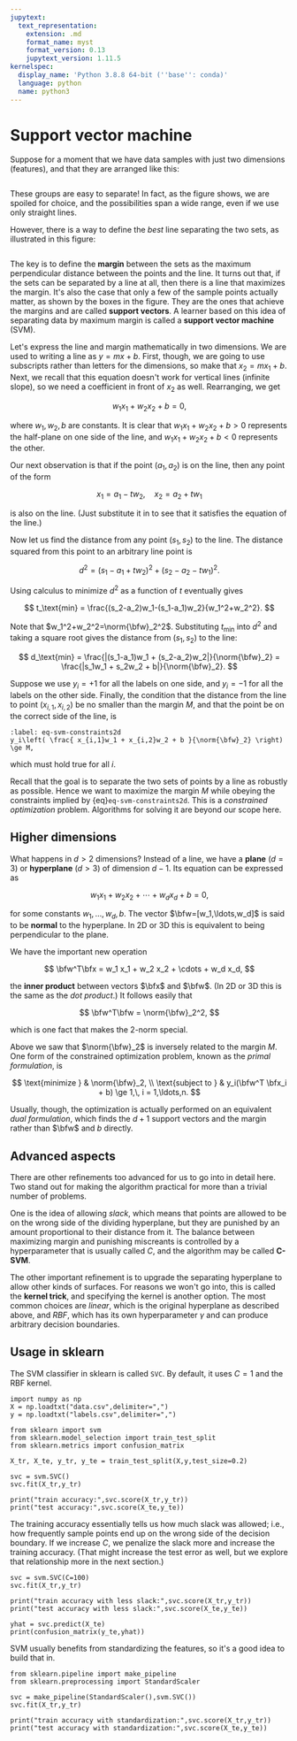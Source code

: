 ```yaml
---
jupytext:
  text_representation:
    extension: .md
    format_name: myst
    format_version: 0.13
    jupytext_version: 1.11.5
kernelspec:
  display_name: 'Python 3.8.8 64-bit (''base'': conda)'
  language: python
  name: python3
---
```


# Support vector machine

Suppose for a moment that we have data samples with just two dimensions (features), and that they are arranged like this:

```{figure} ../_static/svm_many.png
```

These groups are easy to separate! In fact, as the figure shows, we are spoiled for choice, and the possibilities span a wide range, even if we use only straight lines. 

However, there is a way to define the *best* line separating the two sets, as illustrated in this figure:

```{figure} ../_static/svm_margins.png
```

The key is to define the **margin** between the sets as the maximum perpendicular distance between the points and the line. It turns out that, if the sets can be separated by a line at all, then there is a line that maximizes the margin. It's also the case that only a few of the sample points actually matter, as shown by the boxes in the figure. They are the ones that achieve the margins and are called **support vectors**. A learner based on this idea of separating data by maximum margin is called a **support vector machine** (SVM).

Let's express the line and margin mathematically in two dimensions. We are used to writing a line as $y=mx+b$. First, though, we are going to use subscripts rather than letters for the dimensions, so make that $x_2=mx_1+b$. Next, we recall that this equation doesn't work for vertical lines (infinite slope), so we need a coefficient in front of $x_2$ as well. Rearranging, we get 

$$
w_1 x_1 + w_2 x_2 + b = 0,
$$

where $w_1,w_2,b$ are constants. It is clear that $w_1 x_1 + w_2 x_2 + b > 0$ represents the half-plane on one side of the line, and $w_1 x_1 + w_2 x_2 + b < 0$ represents the other. 

Our next observation is that if the point $(a_1,a_2)$ is on the line, then any point of the form

$$
x_1 = a_1 - tw_2, \quad x_2 = a_2 + tw_1
$$ 

is also on the line. (Just substitute it in to see that it satisfies the equation of the line.)

Now let us find the distance from any point $(s_1,s_2)$ to the line. The distance squared from this point to an arbitrary line point is 

$$
d^2 = (s_1-a_1+tw_2)^2 + (s_2-a_2-tw_1)^2.
$$

Using calculus to minimize $d^2$ as a function of $t$ eventually gives

$$
t_\text{min} = \frac{(s_2-a_2)w_1-(s_1-a_1)w_2}{w_1^2+w_2^2}.
$$

Note that $w_1^2+w_2^2=\norm{\bfw}_2^2$. Substituting $t_\text{min}$ into $d^2$ and taking a square root gives the distance from $(s_1,s_2)$ to the line:

$$
d_\text{min} = \frac{|(s_1-a_1)w_1 + (s_2-a_2)w_2|}{\norm{\bfw}_2}
 = \frac{|s_1w_1 + s_2w_2 + b|}{\norm{\bfw}_2}.
$$

Suppose we use $y_i=+1$ for all the labels on one side, and $y_i=-1$ for all the labels on the other side. Finally, the condition that the distance from the line to point $(x_{i,1},x_{i,2})$ be no smaller than the margin $M$, and that the point be on the correct side of the line, is 

```{math}
:label: eq-svm-constraints2d
y_i\left( \frac{ x_{i,1}w_1 + x_{i,2}w_2 + b }{\norm{\bfw}_2} \right) \ge M,
```

which must hold true for all $i$.

Recall that the goal is to separate the two sets of points by a line as robustly as possible. Hence we want to maximize the margin $M$ while obeying the constraints implied by {eq}`eq-svm-constraints2d`. This is a *constrained optimization* problem. Algorithms for solving it are beyond our scope here.

## Higher dimensions

What happens in $d>2$ dimensions? Instead of a line, we have a **plane** ($d=3$) or **hyperplane** ($d>3$) of dimension $d-1$. Its equation can be expressed as

$$
w_1 x_1 + w_2 x_2 + \cdots + w_d x_d + b = 0,
$$

for some constants $w_1,\ldots,w_d,b$. The vector $\bfw=[w_1,\ldots,w_d]$ is said to be **normal** to the hyperplane. In 2D or 3D this is equivalent to being perpendicular to the plane.

We have the important new operation

$$
\bfw^T\bfx = w_1 x_1 + w_2 x_2 + \cdots + w_d x_d, 
$$

the **inner product** between vectors $\bfx$ and $\bfw$. (In 2D or 3D this is the same as the *dot product*.) It follows easily that

$$
\bfw^T\bfw = \norm{\bfw}_2^2,
$$

which is one fact that makes the 2-norm special. 

Above we saw that $\norm{\bfw}_2$ is inversely related to the margin $M$. One form of the constrained optimization problem, known as the *primal formulation*, is

$$
\text{minimize } & \norm{\bfw}_2, \\ 
\text{subject to } & y_i(\bfw^T \bfx_i + b) \ge 1,\, i = 1,\ldots,n.
$$

Usually, though, the optimization is actually performed on an equivalent *dual formulation*, which finds the $d+1$ support vectors and the margin rather than $\bfw$ and $b$ directly.

## Advanced aspects

There are other refinements too advanced for us to go into in detail here. Two stand out for making the algorithm practical for more than a trivial number of problems. 

One is the idea of allowing *slack*, which means that points are allowed to be on the wrong side of the dividing hyperplane, but they are punished by an amount proportional to their distance from it. The balance between maximizing margin and punishing miscreants is controlled by a hyperparameter that is usually called $C$, and the algorithm may be called **C-SVM**.

The other important refinement is to upgrade the separating hyperplane to allow other kinds of surfaces. For reasons we won't go into, this is called the **kernel trick**, and specifying the kernel is another option. The most common choices are *linear*, which is the original hyperplane as described above, and *RBF*, which has its own hyperparameter $\gamma$ and can produce arbitrary decision boundaries.

## Usage in sklearn

The SVM classifier in sklearn is called `SVC`. By default, it uses $C=1$ and the RBF kernel.

```{code-cell}
import numpy as np
X = np.loadtxt("data.csv",delimiter=",")
y = np.loadtxt("labels.csv",delimiter=",")

from sklearn import svm
from sklearn.model_selection import train_test_split
from sklearn.metrics import confusion_matrix

X_tr, X_te, y_tr, y_te = train_test_split(X,y,test_size=0.2)

svc = svm.SVC()
svc.fit(X_tr,y_tr)

print("train accuracy:",svc.score(X_tr,y_tr))
print("test accuracy:",svc.score(X_te,y_te))
```

The training accuracy essentially tells us how much slack was allowed; i.e., how frequently sample points end up on the wrong side of the decision boundary. If we increase $C$, we penalize the slack more and increase the training accuracy. (That might increase the test error as well, but we explore that relationship more in the next section.)

```{code-cell}
svc = svm.SVC(C=100)
svc.fit(X_tr,y_tr)

print("train accuracy with less slack:",svc.score(X_tr,y_tr))
print("test accuracy with less slack:",svc.score(X_te,y_te))

yhat = svc.predict(X_te)
print(confusion_matrix(y_te,yhat))
```

SVM usually benefits from standardizing the features, so it's a good idea to build that in.

```{code-cell}
from sklearn.pipeline import make_pipeline
from sklearn.preprocessing import StandardScaler   

svc = make_pipeline(StandardScaler(),svm.SVC())
svc.fit(X_tr,y_tr)

print("train accuracy with standardization:",svc.score(X_tr,y_tr))
print("test accuracy with standardization:",svc.score(X_te,y_te))
```

